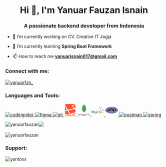 <h1 align="center">Hi 👋, I'm Yanuar Fauzan Isnain</h1>
<h3 align="center">A passionate backend developer from Indonesia</h3>

- 🔭 I’m currently working on CV. Creative IT Jogja

- 🌱 I’m currently learning **Spring Boot Framework**

- 📫 How to reach me **yanuarisnain017@gmail.com**

<h3 align="left">Connect with me:</h3>
<p align="left">
<a href="https://instagram.com/yanuarfzn_" target="blank"><img align="center" src="https://raw.githubusercontent.com/rahuldkjain/github-profile-readme-generator/master/src/images/icons/Social/instagram.svg" alt="yanuarfzn_" height="30" width="40" /></a>
</p>

<h3 align="left">Languages and Tools:</h3>
<p align="left"> <a href="https://codeigniter.com" target="_blank" rel="noreferrer"> <img src="https://cdn.worldvectorlogo.com/logos/codeigniter.svg" alt="codeigniter" width="40" height="40"/> </a> <a href="https://www.figma.com/" target="_blank" rel="noreferrer"> <img src="https://www.vectorlogo.zone/logos/figma/figma-icon.svg" alt="figma" width="40" height="40"/> </a> <a href="https://git-scm.com/" target="_blank" rel="noreferrer"> <img src="https://www.vectorlogo.zone/logos/git-scm/git-scm-icon.svg" alt="git" width="40" height="40"/> </a> <a href="https://www.java.com" target="_blank" rel="noreferrer">  </a> <a href="https://laravel.com/" target="_blank" rel="noreferrer"> <img src="https://raw.githubusercontent.com/devicons/devicon/master/icons/laravel/laravel-plain-wordmark.svg" alt="laravel" width="40" height="40"/> </a> <a href="https://www.mongodb.com/" target="_blank" rel="noreferrer"> <img src="https://raw.githubusercontent.com/devicons/devicon/master/icons/mongodb/mongodb-original-wordmark.svg" alt="mongodb" width="40" height="40"/> </a> <a href="https://www.mysql.com/" target="_blank" rel="noreferrer"> <img src="https://raw.githubusercontent.com/devicons/devicon/master/icons/mysql/mysql-original-wordmark.svg" alt="mysql" width="40" height="40"/> </a> <a href="https://www.php.net" target="_blank" rel="noreferrer"> <img src="https://raw.githubusercontent.com/devicons/devicon/master/icons/php/php-original.svg" alt="php" width="40" height="40"/> </a> <a href="https://postman.com" target="_blank" rel="noreferrer"> <img src="https://www.vectorlogo.zone/logos/getpostman/getpostman-icon.svg" alt="postman" width="40" height="40"/> </a> <a href="https://spring.io/" target="_blank" rel="noreferrer"> <img src="https://www.vectorlogo.zone/logos/springio/springio-icon.svg" alt="spring" width="40" height="40"/> </a> </p>


<p><img align="left" src="https://github-readme-stats.vercel.app/api/top-langs?username=yanuarfauzan&show_icons=true&locale=en&layout=compact" alt="yanuarfauzan" /></p>

<img height="180em" src="https://github-readme-stats-eight-theta.vercel.app/api?username=yanuarfauzan&show_icons=true&theme=algolia&include_all_commits=true&count_private=true"/>

<p><img align="center" src="https://github-readme-streak-stats.herokuapp.com/?user=yanuarfauzan&" alt="yanuarfauzan" /></p>

<h3 align="left">Support:</h3>
<p><a href="https://www.buymeacoffee.com/yantoxx"> <img align="left" src="https://cdn.buymeacoffee.com/buttons/v2/default-yellow.png" height="50" width="210" alt="yantoxx" /></a></p><br><br>
